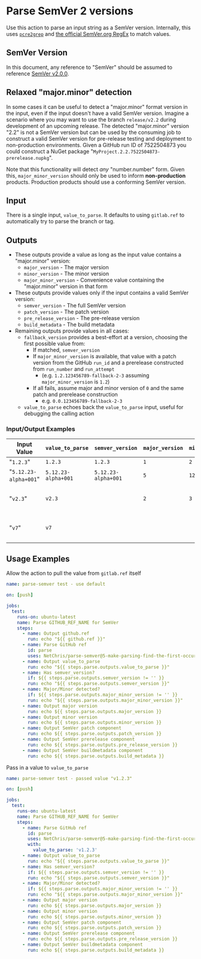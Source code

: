 # Parse SemVer 2 versions

Use this action to parse an input string as a SemVer version.  Internally, this uses [`pcre2grep`](https://www.pcre.org/current/doc/html/pcre2grep.html) and [the official SemVer.org RegEx](https://semver.org/#is-there-a-suggested-regular-expression-regex-to-check-a-semver-string) to match values.

## SemVer Version

In this document, any reference to "SemVer" should be assumed to reference [SemVer v2.0.0](https://semver.org/spec/v2.0.0.html).

## Relaxed "major.minor" detection

In some cases it can be useful to detect a "major.minor" format version in the input, even if the input doesn't have a valid SemVer version.  Imagine a scenario where you may want to use the branch `release/v2.2` during development of an upcoming release.  The detected "major.minor" version "2.2" is not a SemVer version but can be used by the consuming job to construct a valid SemVer version for pre-release testing and deployment to non-production environments.  Given a GitHub run ID of 7522504873 you could construct a NuGet package "`MyProject.2.2.7522504873-prerelease.nupkg`".

Note that this functionality will detect _any_ "number.number" form.  Given this, `major_minor_version` should only be used to inform **non-production** products.  Production products should use a conforming SemVer version.

## Input

There is a single input, `value_to_parse`.  It defaults to using `gitlab.ref` to automatically try to parse the branch or tag.

## Outputs

- These outputs provide a value as long as the input value contains a "major.minor" version:
  - `major_version` - The major version
  - `minor_version` - The minor version
  - `major_minor_version` - Convenience value containing the "major.minor" version in that form
- These outputs provide values only if the input contains a valid SemVer version:
  - `semver_version` - The full SemVer version
  - `patch_version` - The patch version
  - `pre_release_version` - The pre-release version
  - `build_metadata` - The build metadata
- Remaining outputs provide values in all cases:
  - `fallback_version` provides a best-effort at a version, choosing the first possible value from:
    - If matched, `semver_version`
    - If `major_minor_version` is available, that value with a patch version from the GitHub `run_id` and a prerelease constructed from `run_number` and `run_attempt`
      -  (e.g. `1.2.123456789-fallback-2-3` assuming `major_minor_version` is `1.2`)
    - If all fails, assume major and minor version of `0` and the same patch and prerelease construction
      -  e.g. `0.0.123456789-fallback-2-3`
  - `value_to_parse` echoes back the `value_to_parse` input, useful for debugging the calling action

### Input/Output Examples

| Input Value           | `value_to_parse`    | `semver_version`            | `major_version` | `minor_version` | `major_minor_version` | `patch_version` | `pre_release_version` | `build_metadata` | `fallback_version`                                    |
| ---                   | ---                 | ---                         | ---             | ---             | ---                   | ---             | ---                   | ---              | ---                                                   |
| "`1.2.3`"             | `1.2.3`             | `1.2.3`                     | `1`             | `2`             | `1.2`                 | `3`             | _<EMPTY>_             | _<EMPTY>_        | `1.2.3`                                               |
| "`5.12.23-alpha+001`" | `5.12.23-alpha+001` | `5.12.23-alpha+001`         | `5`             | `12`            | `5.12`                | `23`            | `alpha`               | `001`            | `5.12.23-alpha+001`                                   |
| "`v2.3`"              | `v2.3`              | _<EMPTY>_                   | `2`             | `3`             | `2.3`                 | _<EMPTY>_       | _<EMPTY>_             | _<EMPTY>_`       | `2.3.123456789-fallback-2-3` (sample GH run metadata) |
| "`v7`"                | `v7`                | _<EMPTY>_                   | _<EMPTY>_       | _<EMPTY>_       | _<EMPTY>_             | _<EMPTY>_       | _<EMPTY>_             | _<EMPTY>_`       | `0.0.123456789-fallback-2-3` (sample GH run metadata) |

## Usage Examples

Allow the action to pull the value from `gitlab.ref` itself

``` yaml
name: parse-semver test - use default

on: [push]

jobs:
  test:
    runs-on: ubuntu-latest
    name: Parse GITHUB_REF_NAME for SemVer
    steps:
      - name: Output github.ref
        run: echo "${{ github.ref }}"
      - name: Parse GitHub ref
        id: parse
        uses: NetChris/parse-semver@5-make-parsing-find-the-first-occurrence-of-the-semver-pattern
      - name: Output value_to_parse
        run: echo "${{ steps.parse.outputs.value_to_parse }}"
      - name: Has semver_version?
        if: ${{ steps.parse.outputs.semver_version != '' }}
        run: echo "${{ steps.parse.outputs.semver_version }}"
      - name: Major/Minor detected?
        if: ${{ steps.parse.outputs.major_minor_version != '' }}
        run: echo "${{ steps.parse.outputs.major_minor_version }}"
      - name: Output major version
        run: echo ${{ steps.parse.outputs.major_version }}
      - name: Output minor version
        run: echo ${{ steps.parse.outputs.minor_version }}
      - name: Output SemVer patch component
        run: echo ${{ steps.parse.outputs.patch_version }}
      - name: Output SemVer prerelease component
        run: echo ${{ steps.parse.outputs.pre_release_version }}
      - name: Output SemVer buildmetadata component
        run: echo ${{ steps.parse.outputs.build_metadata }}
```

Pass in a value to `value_to_parse`

``` yaml
name: parse-semver test - passed value "v1.2.3"

on: [push]

jobs:
  test:
    runs-on: ubuntu-latest
    name: Parse GITHUB_REF_NAME for SemVer
    steps:
      - name: Parse GitHub ref
        id: parse
        uses: NetChris/parse-semver@5-make-parsing-find-the-first-occurrence-of-the-semver-pattern
        with:
          value_to_parse: 'v1.2.3'
      - name: Output value_to_parse
        run: echo "${{ steps.parse.outputs.value_to_parse }}"
      - name: Has semver_version?
        if: ${{ steps.parse.outputs.semver_version != '' }}
        run: echo "${{ steps.parse.outputs.semver_version }}"
      - name: Major/Minor detected?
        if: ${{ steps.parse.outputs.major_minor_version != '' }}
        run: echo "${{ steps.parse.outputs.major_minor_version }}"
      - name: Output major version
        run: echo ${{ steps.parse.outputs.major_version }}
      - name: Output minor version
        run: echo ${{ steps.parse.outputs.minor_version }}
      - name: Output SemVer patch component
        run: echo ${{ steps.parse.outputs.patch_version }}
      - name: Output SemVer prerelease component
        run: echo ${{ steps.parse.outputs.pre_release_version }}
      - name: Output SemVer buildmetadata component
        run: echo ${{ steps.parse.outputs.build_metadata }}
```